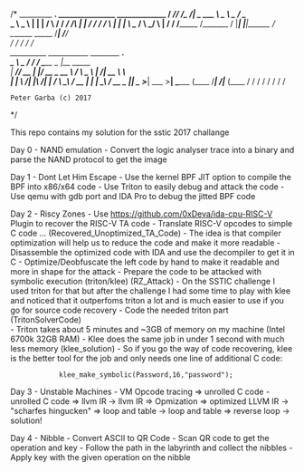 /*
  _________ ____________________.____________   _______________  _____________ 
 /   _____//   _____/\__    ___/|   \_   ___ \  \_____  \   _  \/_   \______  \
 \_____  \ \_____  \   |    |   |   /    \  \/   /  ____/  /_\  \|   |   /    /
 /        \/        \  |    |   |   \     \____ /       \  \_/   \   |  /    / 
/_______  /_______  /  |____|   |___|\______  / \_______ \_____  /___| /____/  
        \/        \/                        \/          \/     \/              
__________     ___________              ________      _____________.           
\______   \ ___\__    ___/__________   /  _____/_____ \______   \_ |__ _____   
 |     ___// __ \|    |_/ __ \_  __ \ /   \  ___\__  \ |       _/| __ \\__  \  
 |    |   \  ___/|    |\  ___/|  | \/ \    \_\  \/ __ \|    |   \| \_\ \/ __ \_
 |____|    \___  >____| \___  >__|     \______  (____  /____|_  /|___  (____  /
               \/           \/                \/     \/       \/     \/     \/ 

	Peter Garba (c) 2017
*/


This repo contains my solution for the sstic 2017 challange

Day 0 - NAND emulation
	- Convert the logic analyser trace into a binary and parse the NAND protocol to get the image

Day 1 - Dont Let Him Escape
	- Use the kernel BPF JIT option to compile the BPF into x86/x64 code
	- Use Triton to easily debug and attack the code
	- Use qemu with gdb port and IDA Pro to debug the jitted BPF code

Day 2 - Riscy Zones
	- Use https://github.com/0xDeva/ida-cpu-RISC-V Plugin to recover the RISC-V TA code
	- Translate RISC-V opcodes to simple C code ... (Recovered_Unoptimized_TA_Code)
		- The idea is that compiler optimization will help us to reduce the code and make it more readable
	- Disassemble the optimized code with IDA and use the decompiler to get it in C
	- Optimize/Deobfuscate the left code by hand to make it readable and more in shape for the attack
		- Prepare the code to be attacked with symbolic execution (triton/klee) (RZ_Attack)
		- On the SSTIC challenge I used triton for that but after the challenge I had some time to play with klee and noticed that it outperfoms triton a lot and is much easier to use if you go for source code recovery
	- Code the needed triton part (TritonSolverCode)		
		- Triton takes about 5 minutes and ~3GB of memory on my machine (Intel 6700k 32GB RAM)
		- Klee does the same job in under 1 second with much less memory (klee_solution)
			- So if you go the way of code recovering, klee is the better tool for the job and only needs one line of additional C code:

			 	klee_make_symbolic(Password,16,"password");


Day 3 - Unstable Machines
	- VM Opcode tracing => unrolled C code
	- unrolled C code => llvm IR 
	-> llvm IR => Opmization => optimized LLVM IR
	-> "scharfes hingucken" => loop and table
	-> loop and table => reverse loop
	-> solution!

Day 4 - Nibble
	- Convert ASCII to QR Code
	- Scan QR code to get the operation and key
	- Follow the path in the labyrinth and collect the nibbles
	- Apply key with the given operation on the nibble

